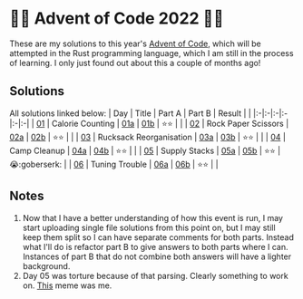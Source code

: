 # :gift::christmas_tree: Advent of Code 2022 :christmas_tree::sparkles:

These are my solutions to this year's [Advent of Code](https://adventofcode.com/2022/), which will be attempted in the Rust programming language, which I am still in the process of learning. I only just found out about this a couple of months ago!

## Solutions

All solutions linked below:
| Day | Title | Part A | Part B | Result | |
|:-|:-|:-|:-|:-|:-|
| [01](https://adventofcode.com/2022/day/1) | Calorie Counting        | [01a](./day01a/src/main.rs) | [01b](./day01b/src/main.rs) | :star::star: |                  |
| [02](https://adventofcode.com/2022/day/2) | Rock Paper Scissors     | [02a](./day02a/src/main.rs) | [02b](./day02b/src/main.rs) | :star::star: |                  |
| [03](https://adventofcode.com/2022/day/3) | Rucksack Reorganisation | [03a](./day03a/src/main.rs) | [03b](./day03b/src/main.rs) | :star::star: |                  |
| [04](https://adventofcode.com/2022/day/4) | Camp Cleanup            | [04a](./day04a/src/main.rs) | [04b](./day04b/src/main.rs) | :star::star: |                  |
| [05](https://adventofcode.com/2022/day/5) | Supply Stacks           | [05a](./day05a/src/main.rs) | [05b](./day05b/src/main.rs) | :star::star: | :sob::goberserk: |
| [06](https://adventofcode.com/2022/day/6) | Tuning Trouble          | [06a](./day06a/src/main.rs) | [06b](./day06b/src/main.rs) | :star::star: |                  |

## Notes

1. Now that I have a better understanding of how this event is run, I may start uploading single file solutions from this point on, but I may still keep them split so I can have separate comments for both parts. Instead what I'll do is refactor part B to give answers to both parts where I can. Instances of part B that do not combine both answers will have a lighter background.
1. Day 05 was torture because of that parsing. Clearly something to work on. [This](https://www.reddit.com/r/adventofcode/comments/zd1hqy/2022_day_5_i_know_i_am_overthinking_it/) meme was me.
